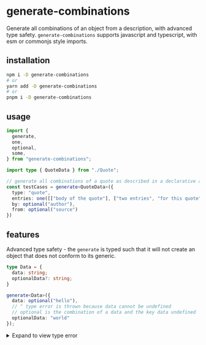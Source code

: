 # generate-combinations

Generate all combinations of an object from a description, with advanced type safety. `generate-combinations` supports javascript and typescript, with esm or commonjs style imports.

## installation

```bash
npm i -D generate-combinations
# or
yarn add -D generate-combinations
# or
pnpm i -D generate-combinations
```

## usage

```typescript
import {
  generate,
  one,
  optional,
  some,
} from "generate-combinations";

import type { QuoteData } from "./Quote";

// generate all combinations of a quote as described in a declarative api!
const testCases = generate<QuoteData>({
  type: "quote",
  entries: one([["body of the quote"], ["two entries", "for this quote"]]),
  by: optional("author"),
  from: optional("source")
})
```

## features

Advanced type safety - the `generate` is typed such that it will not create an object that does not conform to its generic.
```typescript
type Data = {
  data: string;
  optionalData?: string;
}

```

```typescript
generate<Data>({
  data: optional("hello"),
  // ^ type error is thrown because data cannot be undefined
  // optional is the combination of a data and the key data undefined
  optionalData: "world"
});
```

<details><summary>
  Expand to view type error
  </summary><p>

``` typescript
(property) data: string | Combination<string>
  Type 'Combination<string | typeof KeyValueUndefined>' is not assignable to type 'string | Combination<string>'.
    Type 'Combination<string | typeof KeyValueUndefined>' is not assignable to type 'Combination<string>'.
      Type 'string | typeof KeyValueUndefined' is not assignable to type 'string'.
        Type 'typeof KeyValueUndefined' is not assignable to type 'string'.ts(2322)
index.test.ts(22, 3): The expected type comes from property 'data' which is declared here on type 'GenerationTemplate<Data>'
```

</p></details>

